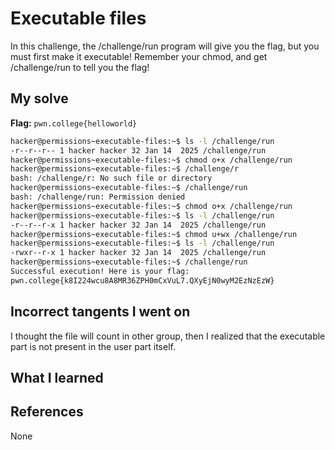 # Executable files
In this challenge, the /challenge/run program will give you the flag, but you must first make it executable! Remember your chmod, and get /challenge/run to tell you the flag!
## My solve
**Flag:** `pwn.college{helloworld}`

```bash
hacker@permissions~executable-files:~$ ls -l /challenge/run
-r--r--r-- 1 hacker hacker 32 Jan 14  2025 /challenge/run
hacker@permissions~executable-files:~$ chmod o+x /challenge/run
hacker@permissions~executable-files:~$ /challenge/r
bash: /challenge/r: No such file or directory
hacker@permissions~executable-files:~$ /challenge/run
bash: /challenge/run: Permission denied
hacker@permissions~executable-files:~$ chmod o+x /challenge/run
hacker@permissions~executable-files:~$ ls -l /challenge/run
-r--r--r-x 1 hacker hacker 32 Jan 14  2025 /challenge/run
hacker@permissions~executable-files:~$ chmod u+wx /challenge/run
hacker@permissions~executable-files:~$ ls -l /challenge/run
-rwxr--r-x 1 hacker hacker 32 Jan 14  2025 /challenge/run
hacker@permissions~executable-files:~$ /challenge/run
Successful execution! Here is your flag:
pwn.college{k8I224wcu8A8MR36ZPH0mCxVuL7.QXyEjN0wyM2EzNzEzW}
```
## Incorrect tangents I went on
I thought the file will count in other group, then I realized that the executable part is not present in the user part itself.
## What I learned

## References 
None